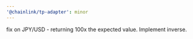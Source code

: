 ```yaml
---
'@chainlink/tp-adapter': minor
---
```


fix on JPY/USD - returning 100x the expected value. Implement inverse.
